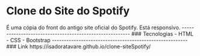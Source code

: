 <h1>Clone do Site do Spotify</h1>
É uma cópia do front do antigo site oficial do Spotify. Está responsivo.
--------------------------------------------------------
### Tecnologias
- HTML
- CSS
- Bootstrap
--------------------------------------------------------
### Link
https://isadoratavare.github.io/clone-siteSpotify/
